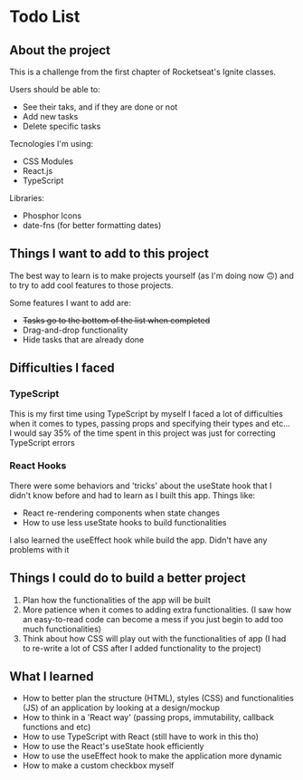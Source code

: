 # Todo List
## About the project
This is a challenge from the first chapter of Rocketseat's Ignite classes.

Users should be able to:
- See their taks, and if they are done or not
- Add new tasks
- Delete specific tasks

Tecnologies I'm using:
- CSS Modules
- React.js
- TypeScript

Libraries:
- Phosphor Icons
- date-fns (for better formatting dates)

## Things I want to add to this project
The best way to learn is to make projects yourself (as I'm doing now 🙃) and to try to add cool features to those projects.

Some features I want to add are:
- ~~Tasks go to the bottom of the list when completed~~
- Drag-and-drop functionality
- Hide tasks that are already done

## Difficulties I faced 
### TypeScript
This is my first time using TypeScript by myself
I faced a lot of difficulties when it comes to types, passing props and specifying their types and etc...
I would say 35% of the time spent in this project was just for correcting TypeScript errors

### React Hooks
There were some behaviors and 'tricks' about the useState hook that I didn't know before and had to learn as I built this app.
Things like:
- React re-rendering components when state changes
- How to use less useState hooks to build functionalities

I also learned the useEffect hook while build the app. Didn't have any problems with it

## Things I could do to build a better project
1. Plan how the functionalities of the app will be built
2. More patience when it comes to adding extra functionalities. (I saw how an easy-to-read code can become a mess if you just begin to add too much functionalities)
3. Think about how CSS will play out with the functionalities of app (I had to re-write a lot of CSS after I added functionality to the project)

## What I learned
- How to better plan the structure (HTML), styles (CSS) and functionalities (JS) of an application by looking at a design/mockup
- How to think in a 'React way' (passing props, immutability, callback functions and etc)
- How to use TypeScript with React (still have to work in this tho)
- How to use the React's useState hook efficiently
- How to use the useEffect hook to make the application more dynamic
- How to make a custom checkbox myself
